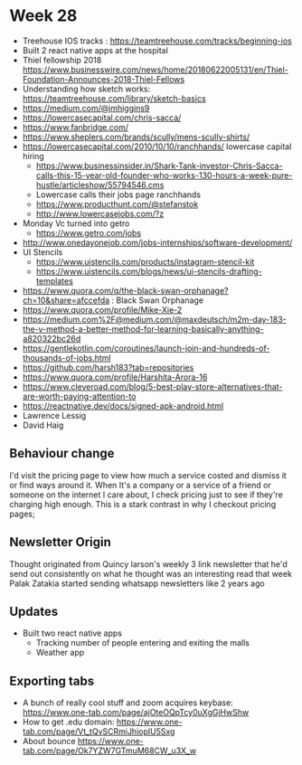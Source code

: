 # Week 28

- Treehouse IOS tracks : https://teamtreehouse.com/tracks/beginning-ios
- Built 2 react native apps at the hospital
- Thiel fellowship 2018 https://www.businesswire.com/news/home/20180622005131/en/Thiel-Foundation-Announces-2018-Thiel-Fellows
- Understanding how sketch works: https://teamtreehouse.com/library/sketch-basics
- https://medium.com/@jmhiggins9
- https://lowercasecapital.com/chris-sacca/
- https://www.fanbridge.com/
- https://www.sheplers.com/brands/scully/mens-scully-shirts/
- https://lowercasecapital.com/2010/10/10/ranchhands/ lowercase capital hiring
  - https://www.businessinsider.in/Shark-Tank-investor-Chris-Sacca-calls-this-15-year-old-founder-who-works-130-hours-a-week-pure-hustle/articleshow/55794546.cms
  - Lowercase calls their jobs page ranchhands
  - https://www.producthunt.com/@stefanstok
  - http://www.lowercasejobs.com/?z
- Monday Vc turned into getro
  - https://www.getro.com/jobs
- http://www.onedayonejob.com/jobs-internships/software-development/
- UI Stencils
  - https://www.uistencils.com/products/instagram-stencil-kit
  - https://www.uistencils.com/blogs/news/ui-stencils-drafting-templates
- https://www.quora.com/q/the-black-swan-orphanage?ch=10&share=afccefda : Black Swan Orphanage
- https://www.quora.com/profile/Mike-Xie-2
- https://medium.com%2F@medium.com/@maxdeutsch/m2m-day-183-the-v-method-a-better-method-for-learning-basically-anything-a820322bc26d
- https://gentlekotlin.com/coroutines/launch-join-and-hundreds-of-thousands-of-jobs.html
- https://github.com/harsh183?tab=repositories
- https://www.quora.com/profile/Harshita-Arora-16
- https://www.cleveroad.com/blog/5-best-play-store-alternatives-that-are-worth-paying-attention-to
- https://reactnative.dev/docs/signed-apk-android.html
- Lawrence Lessig
- David Haig

## Behaviour change

I'd visit the pricing page to view how much a service costed and dismiss it or find ways around it. When It's a company or a service of a friend or someone on the internet I care about, I check pricing just to see if they're charging high enough. This is a stark contrast in why I checkout pricing pages;

## Newsletter Origin

Thought originated from Quincy larson's weekly 3 link newsletter that he'd send out consistently on what he thought was an interesting read that week
Palak Zatakia started sending whatsapp newsletters like 2 years ago

## Updates

- Built two react native apps
  - Tracking number of people entering and exiting the malls
  - Weather app

## Exporting tabs
- A bunch of really cool stuff and zoom acquires keybase: https://www.one-tab.com/page/ajOteOQpTcy0uXgGjHwShw
- How to get .edu domain: https://www.one-tab.com/page/Vt_tQvSCRmiJhiopIU5Sxg
- About bounce https://www.one-tab.com/page/Ok7YZW7GTmuM68CW_u3X_w
